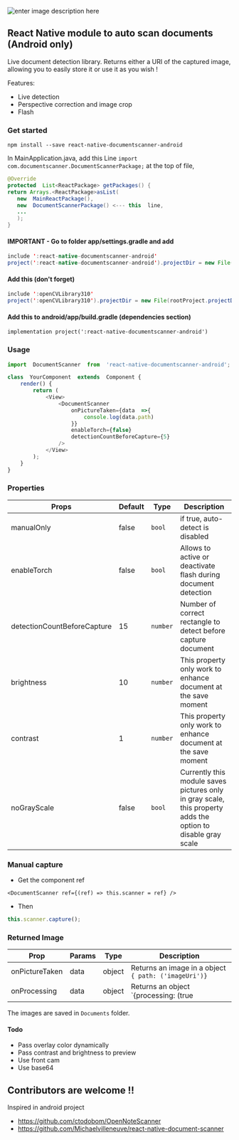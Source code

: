 
![enter image description 
here](https://media.giphy.com/media/KZBdm9gbGGRBlRZV1t/giphy.gif)
 
 ## React Native module to auto scan documents (Android only)

  
Live document detection library. Returns either a URI  of the captured image, allowing you to easily store it or use it as you wish !

Features:
 - Live detection
 - Perspective correction and image crop
 - Flash


### Get started

`npm install --save react-native-documentscanner-android`

 In MainApplication.java, add this Line `import com.documentscanner.DocumentScannerPackage;` at the top of file,

 ```java
@Override
protected  List<ReactPackage> getPackages() {
return Arrays.<ReactPackage>asList(
	new  MainReactPackage(),
	new  DocumentScannerPackage() <--- this  line,
	...
	);
}
```
#### IMPORTANT - Go to folder app/settings.gradle and add

```java
include ':react-native-documentscanner-android'
project(':react-native-documentscanner-android').projectDir = new File(rootProject.projectDir, '../node_modules/react-native-documentscanner-android/android')
```
 #### Add this (don't forget)
```java
include ':openCVLibrary310'
project(':openCVLibrary310').projectDir = new File(rootProject.projectDir,'../node_modules/react-native-documentscanner-android/android/openCVLibrary310')
```
 #### Add this to android/app/build.gradle (dependencies section)
```
implementation project(':react-native-documentscanner-android')
```

### Usage

```javascript
import  DocumentScanner  from  'react-native-documentscanner-android';

class  YourComponent  extends  Component {
	render() {
		return (
			<View>
				<DocumentScanner
					onPictureTaken={data  =>{
						console.log(data.path)
					}}
					enableTorch={false}
					detectionCountBeforeCapture={5}
				/>
			</View>
		);
	}
}

```

  
  

### Properties

|Props|Default|Type|Description
|--|--|--|--|
| manualOnly | false | `bool`|if true, auto-detect is disabled
| enableTorch | false | `bool`|Allows to active or deactivate flash during document detection
| detectionCountBeforeCapture | 15 |`number`|Number of correct rectangle to detect before capture document
| brightness | 10 | `number`|This property only work to enhance document at the save moment
| contrast | 1 | `number`|This property only work to enhance document at the save moment
| noGrayScale | false | `bool`|Currently this module saves pictures only in gray scale, this property adds the option to disable gray scale

  

### Manual capture

 - Get the component ref

`<DocumentScanner ref={(ref) => this.scanner = ref} />`

- Then
```javascript  
this.scanner.capture();
```
### Returned Image
| Prop | Params |Type| Description
|--|--|--|--|
| onPictureTaken | data | object | Returns an image in a object `{ path: ('imageUri')}`
| onProcessing | data | object |Returns an object `{processing: (true | false)}` to show is an image is processing yet

The images are saved in `Documents` folder.

 #### Todo
 - Pass overlay color dynamically
 - Pass contrast and brightness to preview
 - Use front cam
 - Use base64
 
## Contributors are welcome !!


Inspired in android project 
- https://github.com/ctodobom/OpenNoteScanner
- https://github.com/Michaelvilleneuve/react-native-document-scanner
